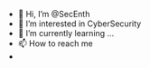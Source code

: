 - 👋 Hi, I’m @SecEnth 
- 👀 I’m interested in CyberSecurity
- 🌱 I’m currently learning ...
- 📫 How to reach me 
- 
